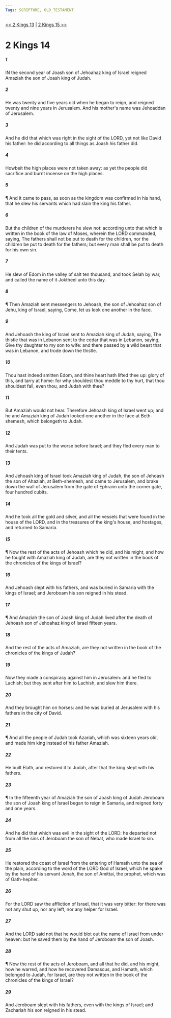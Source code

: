 ```yaml
---
Tags: SCRIPTURE, OLD_TESTAMENT
---
```


[<< 2 Kings 13](OLD_TESTAMENT/12_2_Kings/2_Kings_13.md) | [2 Kings 15 >>](OLD_TESTAMENT/12_2_Kings/2_Kings_15.md)

# 2 Kings 14

##### 1
 IN the second year of Joash son of Jehoahaz king of Israel reigned Amaziah the son of Joash king of Judah.
##### 2
 He was twenty and five years old when he began to reign, and reigned twenty and nine years in Jerusalem.  And his mother's name was Jehoaddan of Jerusalem.
##### 3
 And he did that which was right in the sight of the LORD, yet not like David his father: he did according to all things as Joash his father did.
##### 4
 Howbeit the high places were not taken away: as yet the people did sacrifice and burnt incense on the high places.
##### 5
 ¶ And it came to pass, as soon as the kingdom was confirmed in his hand, that he slew his servants which had slain the king his father.
##### 6
 But the children of the murderers he slew not: according unto that which is written in the book of the law of Moses, wherein the LORD commanded, saying, The fathers shall not be put to death for the children, nor the children be put to death for the fathers; but every man shall be put to death for his own sin.
##### 7
 He slew of Edom in the valley of salt ten thousand, and took Selah by war, and called the name of it Joktheel unto this day.
##### 8
 ¶ Then Amaziah sent messengers to Jehoash, the son of Jehoahaz son of Jehu, king of Israel, saying, Come, let us look one another in the face.
##### 9
 And Jehoash the king of Israel sent to Amaziah king of Judah, saying, The thistle that was in Lebanon sent to the cedar that was in Lebanon, saying, Give thy daughter to my son to wife: and there passed by a wild beast that was in Lebanon, and trode down the thistle.
##### 10
 Thou hast indeed smitten Edom, and thine heart hath lifted thee up: glory of this, and tarry at home: for why shouldest thou meddle to thy hurt, that thou shouldest fall, even thou, and Judah with thee?
##### 11
 But Amaziah would not hear.  Therefore Jehoash king of Israel went up; and he and Amaziah king of Judah looked one another in the face at Beth-shemesh, which belongeth to Judah.
##### 12
 And Judah was put to the worse before Israel; and they fled every man to their tents.
##### 13
 And Jehoash king of Israel took Amaziah king of Judah, the son of Jehoash the son of Ahaziah, at Beth-shemesh, and came to Jerusalem, and brake down the wall of Jerusalem from the gate of Ephraim unto the corner gate, four hundred cubits.
##### 14
 And he took all the gold and silver, and all the vessels that were found in the house of the LORD, and in the treasures of the king's house, and hostages, and returned to Samaria.
##### 15
 ¶ Now the rest of the acts of Jehoash which he did, and his might, and how he fought with Amaziah king of Judah, are they not written in the book of the chronicles of the kings of Israel?
##### 16
 And Jehoash slept with his fathers, and was buried in Samaria with the kings of Israel; and Jeroboam his son reigned in his stead.
##### 17
 ¶ And Amaziah the son of Joash king of Judah lived after the death of Jehoash son of Jehoahaz king of Israel fifteen years.
##### 18
 And the rest of the acts of Amaziah, are they not written in the book of the chronicles of the kings of Judah?
##### 19
 Now they made a conspiracy against him in Jerusalem: and he fled to Lachish; but they sent after him to Lachish, and slew him there.
##### 20
 And they brought him on horses: and he was buried at Jerusalem with his fathers in the city of David.
##### 21
 ¶ And all the people of Judah took Azariah, which was sixteen years old, and made him king instead of his father Amaziah.
##### 22
 He built Elath, and restored it to Judah, after that the king slept with his fathers.
##### 23
 ¶ In the fifteenth year of Amaziah the son of Joash king of Judah Jeroboam the son of Joash king of Israel began to reign in Samaria, and reigned forty and one years.
##### 24
 And he did that which was evil in the sight of the LORD: he departed not from all the sins of Jeroboam the son of Nebat, who made Israel to sin.
##### 25
 He restored the coast of Israel from the entering of Hamath unto the sea of the plain, according to the word of the LORD God of Israel, which he spake by the hand of his servant Jonah, the son of Amittai, the prophet, which was of Gath-hepher.
##### 26
 For the LORD saw the affliction of Israel, that it was very bitter: for there was not any shut up, nor any left, nor any helper for Israel.
##### 27
 And the LORD said not that he would blot out the name of Israel from under heaven: but he saved them by the hand of Jeroboam the son of Joash.
##### 28
 ¶ Now the rest of the acts of Jeroboam, and all that he did, and his might, how he warred, and how he recovered Damascus, and Hamath, which belonged to Judah, for Israel, are they not written in the book of the chronicles of the kings of Israel?
##### 29
 And Jeroboam slept with his fathers, even with the kings of Israel; and Zachariah his son reigned in his stead.
